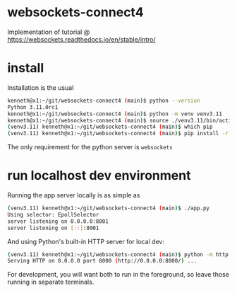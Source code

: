 
# websockets-connect4

Implementation of tutorial @ https://websockets.readthedocs.io/en/stable/intro/

# install

Installation is the usual
```sh
kenneth@x1:~/git/websockets-connect4 (main)$ python --version
Python 3.11.0rc1
kenneth@x1:~/git/websockets-connect4 (main)$ python -m venv venv3.11
kenneth@x1:~/git/websockets-connect4 (main)$ source ./venv3.11/bin/activate
(venv3.11) kenneth@x1:~/git/websockets-connect4 (main)$ which pip
(venv3.11) kenneth@x1:~/git/websockets-connect4 (main)$ pip install -r requirements.txt
```
The only requirement for the python server is `websockets`

# run localhost dev environment

Running the app server locally is as simple as
```sh
(venv3.11) kenneth@x1:~/git/websockets-connect4 (main)$ ./app.py
Using selector: EpollSelector
server listening on 0.0.0.0:8001
server listening on [::]:8001
```
And using Python's built-in HTTP server for local dev:
```sh
(venv3.11) kenneth@x1:~/git/websockets-connect4 (main)$ python -m http.server
Serving HTTP on 0.0.0.0 port 8000 (http://0.0.0.0:8000/) ...
```
For development, you will want both to run in the foreground, so leave those
running in separate terminals.

